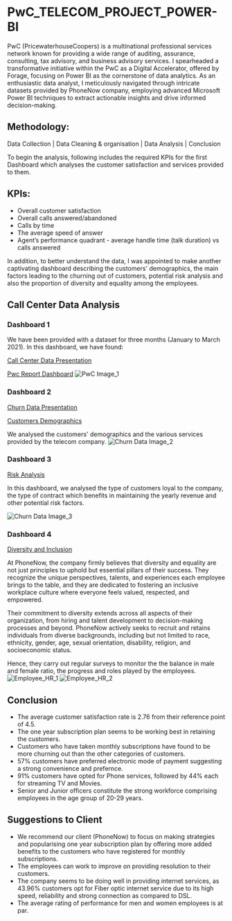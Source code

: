 # PwC_TELECOM_PROJECT_POWER-BI
PwC (PricewaterhouseCoopers) is a multinational professional services network known for providing a wide range of auditing, assurance, consulting, tax advisory, and business advisory services. I spearheaded a transformative initiative within the PwC as a Digital Accelerator, offered by Forage, focusing on Power BI as the cornerstone of data analytics. As an enthusiastic data analyst, I meticulously navigated through intricate datasets provided by PhoneNow company, employing advanced Microsoft Power BI techniques to extract actionable insights and drive informed decision-making.

## Methodology:
Data Collection | Data Cleaning & organisation | Data Analysis | Conclusion

To begin the analysis, following includes the required KPIs for the first Dashboard which analyses the customer satisfaction and services provided to them.

## KPIs:
* Overall customer satisfaction
* Overall calls answered/abandoned
* Calls by time
* The average speed of answer
* Agent’s performance quadrant - average handle time (talk duration) vs calls answered

In addition, to better understand the data, I was appointed to make another captivating dashboard describing the customers' demographics, the main factors leading to the churning out of customers, potential risk analysis and also the proportion of diversity and equality among the employees.


## Call Center Data Analysis

### Dashboard 1

We have been provided with a dataset for three months (January to March 2021). In this dashboard, we have found:

[Call Center Data Presentation](https://github.com/HafshaWahab/PwC_Telecom_Project_Power-BI/blob/main/PwC_Report.pbix)

[Pwc Report Dashboard](https://github.com/HafshaWahab/Images/blob/main/PwC%20Image_1.jpg)
![PwC Image_1](https://github.com/HafshaWahab/PwC_Telecom_Project_Power-BI/assets/152807534/f2e0b4ea-050e-4f0a-9243-f52a3130e594)


### Dashboard 2

[Churn Data Presentation](https://github.com/HafshaWahab/PwC_Telecom_Project_Power-BI/blob/main/Churn_Data_PwC.pbix)

[Customers Demographics](https://github.com/HafshaWahab/Images/blob/main/Churn%20Data%20Image_2.jpg)

We analysed the customers' demographics and the various services provided by the telecom company.
![Churn Data Image_2](https://github.com/HafshaWahab/PwC_Telecom_Project_Power-BI/assets/152807534/89297b64-2c92-4fda-b550-7b8a2ccb649d)


### Dashboard 3

[Risk Analysis](https://github.com/HafshaWahab/Images/blob/main/Churn%20Data%20Image_3.jpg)

In this dashboard, we analysed the type of customers loyal to the company, the type of contract which benefits in maintaining the yearly revenue and other potential risk factors.

![Churn Data Image_3](https://github.com/HafshaWahab/PwC_Telecom_Project_Power-BI/assets/152807534/ea8ac706-ec15-4ab3-9f02-7c8457a9e7c0)


### Dashboard 4

[Diversity and Inclusion](https://github.com/HafshaWahab/Images/blob/main/Employee_HR_1.jpg)

At PhoneNow, the company firmly believes that diversity and equality are not just principles to uphold but essential pillars of their success. They recognize the unique perspectives, talents, and experiences each employee brings to the table, and they are dedicated to fostering an inclusive workplace culture where everyone feels valued, respected, and empowered.

Their commitment to diversity extends across all aspects of their organization, from hiring and talent development to decision-making processes and beyond. PhoneNow actively seeks to recruit and retains individuals from diverse backgrounds, including but not limited to race, ethnicity, gender, age, sexual orientation, disability, religion, and socioeconomic status.

Hence, they carry out regular surveys to monitor the the balance in male and female ratio, the progress and roles played by the employees.
![Employee_HR_1](https://github.com/HafshaWahab/PwC_Telecom_Project_Power-BI/assets/152807534/b0e4504f-d7d0-43cd-8833-d0846ee81f9b)
![Employee_HR_2](https://github.com/HafshaWahab/PwC_Telecom_Project_Power-BI/assets/152807534/1b2fd8f1-b8cd-4665-9a7a-1a1fb5e0ecd5)


## Conclusion
* The average customer satisfaction rate is 2.76 from their reference point of 4.5.
* The one year subscription plan seems to be working best in retaining the customers.
* Customers who have taken monthly subscriptions have found to be more churning out than the other categories of customers.
* 57% customers have preferred electronic mode of payment suggesting a strong convenience and prefernce.
* 91% customers have opted for Phone services, followed by 44% each for streaming TV and Movies.
* Senior and Junior officers constitute the strong workforce comprising employees in the age group of 20-29 years.


## Suggestions to Client
* We recommend our client (PhoneNow) to focus on making strategies and popularising one year subscription plan by offering more added benefits to the customers who have registered for monthly subscriptions.
* The employees can work to improve on providing resolution to their customers.
* The company seems to be doing well in providing internet services, as 43.96% customers opt for Fiber optic internet service due to its high speed, reliability and strong connection as compared to DSL.
* The average rating of performance for men and women employees is at par.

